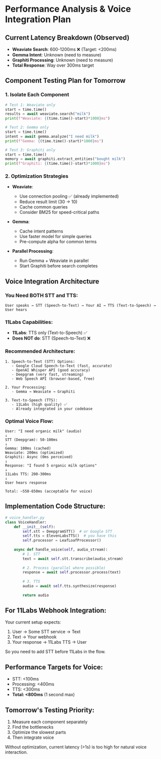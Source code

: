 # Performance Analysis & Voice Integration Plan

## Current Latency Breakdown (Observed)
- **Weaviate Search**: 600-1200ms ❌ (Target: <200ms)
- **Gemma Intent**: Unknown (need to measure)
- **Graphiti Processing**: Unknown (need to measure)
- **Total Response**: Way over 300ms target

## Component Testing Plan for Tomorrow

### 1. Isolate Each Component
```python
# Test 1: Weaviate only
start = time.time()
results = await weaviate.search("milk")
print(f"Weaviate: {(time.time()-start)*1000}ms")

# Test 2: Gemma only
start = time.time()
intent = await gemma.analyze("I need milk")
print(f"Gemma: {(time.time()-start)*1000}ms")

# Test 3: Graphiti only
start = time.time()
memory = await graphiti.extract_entities("bought milk")
print(f"Graphiti: {(time.time()-start)*1000}ms")
```

### 2. Optimization Strategies
- **Weaviate**: 
  - Use connection pooling ✅ (already implemented)
  - Reduce result limit (30 → 10)
  - Cache common queries
  - Consider BM25 for speed-critical paths
  
- **Gemma**:
  - Cache intent patterns
  - Use faster model for simple queries
  - Pre-compute alpha for common terms

- **Parallel Processing**:
  - Run Gemma + Weaviate in parallel
  - Start Graphiti before search completes

## Voice Integration Architecture

### You Need BOTH STT and TTS:

```
User speaks → STT (Speech-to-Text) → Your AI → TTS (Text-to-Speech) → User hears
```

### 11Labs Capabilities:
- **11Labs**: TTS only (Text-to-Speech) ✅
- **Does NOT do**: STT (Speech-to-Text) ❌

### Recommended Architecture:

```
1. Speech-to-Text (STT) Options:
   - Google Cloud Speech-to-Text (fast, accurate)
   - OpenAI Whisper API (good accuracy)
   - Deepgram (very fast, streaming)
   - Web Speech API (browser-based, free)

2. Your Processing:
   - Gemma → Weaviate → Graphiti

3. Text-to-Speech (TTS):
   - 11Labs (high quality) ✅
   - Already integrated in your codebase
```

### Optimal Voice Flow:
```
User: "I need organic milk" (audio)
↓
STT (Deepgram): 50-100ms
↓
Gemma: 100ms (cached)
Weaviate: 200ms (optimized)
Graphiti: Async (0ms perceived)
↓
Response: "I found 5 organic milk options"
↓
11Labs TTS: 200-300ms
↓
User hears response

Total: ~550-650ms (acceptable for voice)
```

## Implementation Code Structure:

```python
# voice_handler.py
class VoiceHandler:
    def __init__(self):
        self.stt = DeepgramSTT()  # or Google STT
        self.tts = ElevenLabsTTS()  # you have this
        self.processor = LeafLoafProcessor()
    
    async def handle_voice(self, audio_stream):
        # 1. STT
        text = await self.stt.transcribe(audio_stream)
        
        # 2. Process (parallel where possible)
        response = await self.processor.process(text)
        
        # 3. TTS
        audio = await self.tts.synthesize(response)
        
        return audio
```

## For 11Labs Webhook Integration:

Your current setup expects:
1. User → Some STT service → Text
2. Text → Your webhook
3. Your response → 11Labs TTS → User

So you need to add STT before 11Labs in the flow.

## Performance Targets for Voice:
- STT: <100ms
- Processing: <400ms
- TTS: <300ms
- **Total: <800ms** (1 second max)

## Tomorrow's Testing Priority:
1. Measure each component separately
2. Find the bottlenecks
3. Optimize the slowest parts
4. Then integrate voice

Without optimization, current latency (>1s) is too high for natural voice interaction.